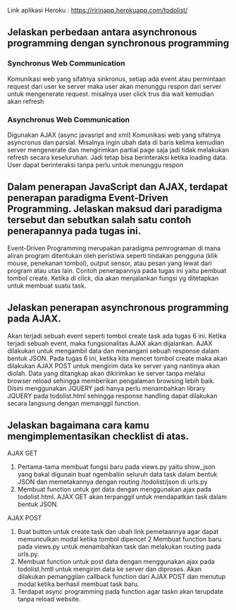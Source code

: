 Link aplikasi Heroku : https://ririnapp.herokuapp.com/todolist/

## Jelaskan perbedaan antara asynchronous programming dengan synchronous programming
### Synchronus Web Communication
Komunikasi web yang sifatnya sinkronus, setiap ada event atau permintaan request dari user ke server maka user akan menunggu respon dari server untuk mengenerate request. misalnya user click trus dia wait kemudian akan refresh

### Asynchronus Web Communication
Digunakan AJAX (async javasript and xml)
Komunikasi web yang sifatnya asyncronus dan parsial. Misalnya ingin ubah data di baris kelima kemudian server mengenerate dan mengirimkan partial page saja jadi tidak melakukan refresh secara keseluruhan. Jadi tetap bisa berinteraksi ketika loading data. User dapat berinteraksi tanpa perlu untuk menunggu respon

## Dalam penerapan JavaScript dan AJAX, terdapat penerapan paradigma Event-Driven Programming. Jelaskan maksud dari paradigma tersebut dan sebutkan salah satu contoh penerapannya pada tugas ini.
Event-Driven Programming merupakan  paradigma pemrograman di mana aliran program ditentukan oleh peristiwa seperti tindakan pengguna (klik mouse, penekanan tombol), output sensor, atau pesan yang lewat dari program atau utas lain. Contoh penerapannya pada tugas ini yaitu pembuat tombol create. Ketika di click, dia akan menjalankan fungsi yg ditetapkan untuk membuat suatu task. 

## Jelaskan penerapan asynchronous programming pada AJAX.
Akan terjadi sebuah event seperti tombol create task ada tugas 6 ini. Ketika terjadi sebuah event, maka fungsionalitas AJAX akan dijalankan. AJAX dilakukan untuk mengambil data dan menangani sebuah response dalam bentuk JSON. Pada tugas 6 ini, ketika kita mencet tombol create maka akan dilakukan AJAX POST untuk mengirim data ke server yang nantinya akan diolah. Data yang ditangkap akan dikirimkan ke server tanpa melalui browser reload sehingga memberikan pengalaman browsing lebih baik. Disini menggunakan JQUERY jadi hanya perlu menambahkan library JQUERY pada todolist.html sehingga response handling dapat dilakukan secara langsung dengan memanggil function.

## Jelaskan bagaimana cara kamu mengimplementasikan checklist di atas.
AJAX GET
1. Pertama-tama membuat fungsi baru pada views.py yaitu show_json yang bakal digunain buat ngembaliin seluruh data task dalam bentuk JSON dan memetakannya dengan routing /todolist/json di urls.py
2. Membuat function untuk get data dengan menggunakan ajax pada todolist.html. AJAX GET akan terpanggil untuk mendapatkan task dalam bentuk JSON.

AJAX POST
1. Buat button untuk create task dan ubah link pemetaannya agar dapat memunculkan modal ketika tombol dipencet
2 Membuat function baru pada views.py untuk menambahkan task dan melakukan routing pada urls.py.
3. Membuat function untuk post data dengan menggunakan ajax pada todolist.hmtl untuk mengirim data ke server dan diproses. Akan dilakukan pemanggilan callback function dari AJAX POST dan menutup modal ketika berhasil membuat task baru. 
4. Terdapat async programming pada function agar taskn akan terupdate tanpa reload website. 
